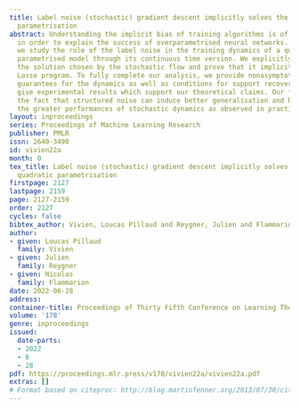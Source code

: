 ```yaml
---
title: Label noise (stochastic) gradient descent implicitly solves the Lasso for quadratic
  parametrisation
abstract: Understanding the implicit bias of training algorithms is of crucial importance
  in order to explain the success of overparametrised neural networks. In this paper,
  we study the role of the label noise in the training dynamics of a quadratically
  parametrised model through its continuous time version. We explicitly characterise
  the solution chosen by the stochastic flow and prove that it implicitly solves a
  Lasso program. To fully complete our analysis, we provide nonasymptotic convergence
  guarantees for the dynamics as well as conditions for support recovery. We also
  give experimental results which support our theoretical claims. Our findings highlight
  the fact that structured noise can induce better generalisation and help explain
  the greater performances of stochastic dynamics as observed in practice.
layout: inproceedings
series: Proceedings of Machine Learning Research
publisher: PMLR
issn: 2640-3498
id: vivien22a
month: 0
tex_title: Label noise (stochastic) gradient descent implicitly solves the Lasso for
  quadratic parametrisation
firstpage: 2127
lastpage: 2159
page: 2127-2159
order: 2127
cycles: false
bibtex_author: Vivien, Loucas Pillaud and Reygner, Julien and Flammarion, Nicolas
author:
- given: Loucas Pillaud
  family: Vivien
- given: Julien
  family: Reygner
- given: Nicolas
  family: Flammarion
date: 2022-06-28
address:
container-title: Proceedings of Thirty Fifth Conference on Learning Theory
volume: '178'
genre: inproceedings
issued:
  date-parts:
  - 2022
  - 6
  - 28
pdf: https://proceedings.mlr.press/v178/vivien22a/vivien22a.pdf
extras: []
# Format based on citeproc: http://blog.martinfenner.org/2013/07/30/citeproc-yaml-for-bibliographies/
---
```

